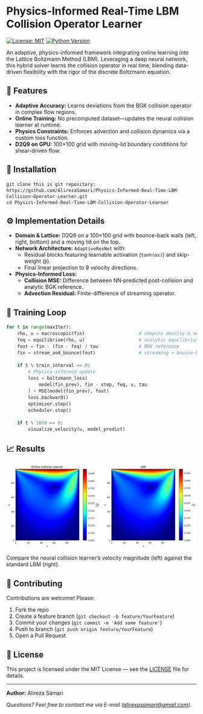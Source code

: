 # Physics-Informed Real-Time LBM Collision Operator Learner

[![License: MIT](https://img.shields.io/badge/License-MIT-blue.svg)](LICENSE)
[![Python Version](https://img.shields.io/badge/python-%3E%3D3.8-blue)](https://www.python.org/)

An adaptive, physics-informed framework integrating online learning into the Lattice Boltzmann Method (LBM). Leveraging a deep neural network, this hybrid solver learns the collision operator in real time, blending data-driven flexibility with the rigor of the discrete Boltzmann equation.

## 🚀 Features

- **Adaptive Accuracy:** Learns deviations from the BGK collision operator in complex flow regions.
- **Online Training:** No precomputed dataset—updates the neural collision learner at runtime.
- **Physics Constraints:** Enforces advection and collision dynamics via a custom loss function.
- **D2Q9 on GPU:** 100×100 grid with moving-lid boundary conditions for shear-driven flow.


## 🔧 Installation

   ```
   git clone this is git repository:
   https://github.com/AlirezaSamari/Physics-Informed-Real-Time-LBM-Collision-Operator-Learner.git
   cd Physics-Informed-Real-Time-LBM-Collision-Operator-Learner
   ```


## ⚙️ Implementation Details

- **Domain & Lattice:** D2Q9 on a 100×100 grid with bounce-back walls (left, right, bottom) and a moving lid on the top.
- **Network Architecture:** `AdaptiveResNet` with:
  - Residual blocks featuring learnable activation (`tanh(αx)`) and skip-weight (`β`).
  - Final linear projection to 9 velocity directions.
- **Physics-Informed Loss:**  
  - **Collision MSE:** Difference between NN‑predicted post-collision and analytic BGK reference.  
  - **Advection Residual:** Finite-difference of streaming operator.

## 🔄 Training Loop

```python
for t in range(maxIter):
    rho, u = macroscopic(fin)                    # compute density & velocity
    feq = equilibrium(rho, u)                    # analytic equilibrium
    fout = fin - (fin - feq) / tau               # BGK reference
    fin = stream_and_bounce(fout)                # streaming + bounce-back

    if t % train_interval == 0:
        # Physics-informed update
        loss = boltzmann_loss(
            model(fin_prev), fin - step, feq, v, tau
        ) + MSE(model(fin_prev), fout)
        loss.backward()
        optimizer.step()
        scheduler.step()

    if t % 1000 == 0:
        visualize_velocity(u, model_predict)
```

## 📈 Results

![](plot.png)

Compare the neural collision learner’s velocity magnitude (left) against the standard LBM (right).

## 🤝 Contributing

Contributions are welcome! Please:
1. Fork the repo
2. Create a feature branch (`git checkout -b feature/YourFeature`)
3. Commit your changes (`git commit -m 'Add some feature'`)
4. Push to branch (`git push origin feature/YourFeature`)
5. Open a Pull Request

## 📄 License

This project is licensed under the MIT License — see the [LICENSE](LICENSE) file for details.

---

**Author:** Alireza Samari

*Questions? Feel free to contact me via E-mail (alirexasamari@gmail.com).*


